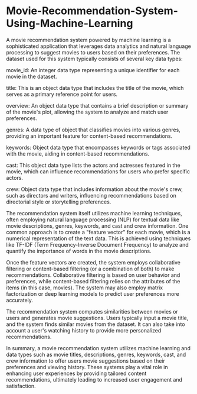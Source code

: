 # Movie-Recommendation-System-Using-Machine-Learning
A movie recommendation system powered by machine learning is a sophisticated application that leverages data analytics and natural language processing to suggest movies to users based on their preferences.
The dataset used for this system typically consists of several key data types:

movie_id: An integer data type representing a unique identifier for each movie in the dataset.

title: This is an object data type that includes the title of the movie, which serves as a primary reference point for users.

overview: An object data type that contains a brief description or summary of the movie's plot, allowing the system to analyze and match user preferences.

genres: A data type of object that classifies movies into various genres, providing an important feature for content-based recommendations.

keywords: Object data type that encompasses keywords or tags associated with the movie, aiding in content-based recommendations.

cast: This object data type lists the actors and actresses featured in the movie, which can influence recommendations for users who prefer specific actors.

crew: Object data type that includes information about the movie's crew, such as directors and writers, influencing recommendations based on directorial style or storytelling preferences.

The recommendation system itself utilizes machine learning techniques, often employing natural language processing (NLP) for textual data like movie descriptions, genres, keywords, and cast and crew information. One common approach is to create a "feature vector" for each movie, which is a numerical representation of the text data. This is achieved using techniques like TF-IDF (Term Frequency-Inverse Document Frequency) to analyze and quantify the importance of words in the movie descriptions.

Once the feature vectors are created, the system employs collaborative filtering or content-based filtering (or a combination of both) to make recommendations. Collaborative filtering is based on user behavior and preferences, while content-based filtering relies on the attributes of the items (in this case, movies). The system may also employ matrix factorization or deep learning models to predict user preferences more accurately.

The recommendation system computes similarities between movies or users and generates movie suggestions. Users typically input a movie title, and the system finds similar movies from the dataset. It can also take into account a user's watching history to provide more personalized recommendations.

In summary, a movie recommendation system utilizes machine learning and data types such as movie titles, descriptions, genres, keywords, cast, and crew information to offer users movie suggestions based on their preferences and viewing history. These systems play a vital role in enhancing user experiences by providing tailored content recommendations, ultimately leading to increased user engagement and satisfaction.





